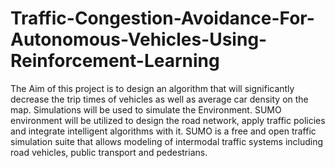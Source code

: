 # Traffic-Congestion-Avoidance-For-Autonomous-Vehicles-Using-Reinforcement-Learning
The Aim of this project is to design an algorithm that will significantly decrease the trip times of vehicles as well as average car density on the map. Simulations will be used to simulate the Environment. SUMO environment will be utilized to design the road network, apply traffic policies and integrate intelligent algorithms with it. SUMO is a free and open traffic simulation suite that allows modeling of intermodal traffic systems including road vehicles, public transport and pedestrians.
